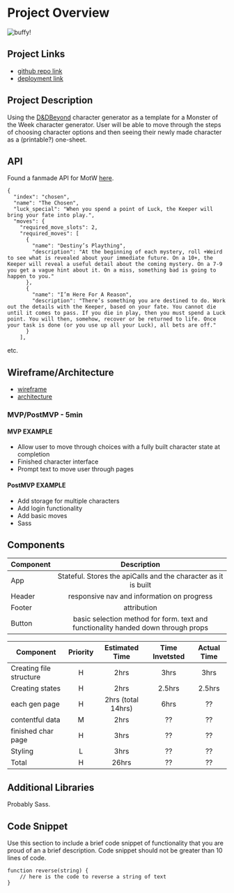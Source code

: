 # Project Overview

![buffy!](https://media.giphy.com/media/ymBQi6ePLEDiU/giphy.gif)

## Project Links

- [github repo link](https://github.com/scwdev/motw_char_gen)
- [deployment link](https://motw-char-gen.vercel.app/)

## Project Description
Using the [D&DBeyond](https://www.dndbeyond.com) character generator as a template for a Monster of the Week character generator. User will be able to move through the steps of choosing character options and then seeing their newly made character as a (printable?) one-sheet.

## API

Found a fanmade API for MotW [here](https://motwapi.com/).

```
{
  "index": "chosen",
  "name": "The Chosen",
  "luck_special": "When you spend a point of Luck, the Keeper will bring your fate into play.",
  "moves": {
    "required_move_slots": 2,
    "required_moves": [
      {
        "name": "Destiny’s Plaything",
        "description": "At the beginning of each mystery, roll +Weird to see what is revealed about your immediate future. On a 10+, the Keeper will reveal a useful detail about the coming mystery. On a 7-9 you get a vague hint about it. On a miss, something bad is going to happen to you."
      },
      {
        "name": "I’m Here For A Reason",
        "description": "There’s something you are destined to do. Work out the details with the Keeper, based on your fate. You cannot die until it comes to pass. If you die in play, then you must spend a Luck point. You will then, somehow, recover or be returned to life. Once your task is done (or you use up all your Luck), all bets are off."
      }
    ],
```
etc.

## Wireframe/Architecture

- [wireframe](https://res.cloudinary.com/scwd/image/upload/v1627915434/motw_char_gen/wireframe_bu9ukk.jpg)
- [architecture](https://res.cloudinary.com/scwd/image/upload/v1627915993/motw_char_gen/architecture_zryky5.jpg)

### MVP/PostMVP - 5min

#### MVP EXAMPLE
- Allow user to move through choices with a fully built character state at completion
- Finished character interface
- Prompt text to move user through pages

#### PostMVP EXAMPLE

- Add storage for multiple characters
- Add login functionality
- Add basic moves
- Sass

## Components

| Component | Description | 
| --- | :---: |  
| App | Stateful. Stores the apiCalls and the character as it is built| 
| Header | responsive nav and information on progress | 
| Footer | attribution |
| Button | basic selection method for form. text and functionality handed down through props |


| Component | Priority | Estimated Time | Time Invetsted | Actual Time |
| --- | :---: |  :---: | :---: | :---: |
| Creating file structure | H | 2hrs| 3hrs | 3hrs |
| Creating states | H | 2hrs | 2.5hrs | 2.5hrs |
| each gen page | H | 2hrs (total 14hrs) | 6hrs | ?? |
| contentful data | M | 2hrs | ?? | ?? |
| finished char page | H | 3hrs | ?? | ?? |
| Styling | L | 3hrs | ?? | ?? |
| Total | H | 26hrs| ?? | ?? |

## Additional Libraries
Probably Sass.

## Code Snippet

Use this section to include a brief code snippet of functionality that you are proud of an a brief description.  Code snippet should not be greater than 10 lines of code. 

```
function reverse(string) {
	// here is the code to reverse a string of text
}
```